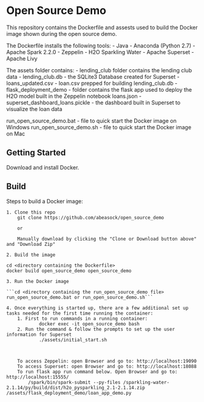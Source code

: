 # Open Source Demo

This repository contains the Dockerfile and assests used to build the Docker image shown during the open source demo.

The Dockerfile installs the following tools:
	- Java
	- Anaconda (Python 2.7)
	- Apache Spark 2.2.0
	- Zeppelin
	- H2O Sparkling Water
	- Apache Superset
	- Apache Livy

The assets folder contains:
	- lending_club folder contains the lending club data
	- lending_club.db - the SQLite3 Database created for Superset
	- loans_updated.csv - loan.csv prepped for building lending_club.db
	- flask_deployment_demo - folder contains the flask app used to deploy the H2O model built in the Zeppelin notebook loans.json
	- superset_dashboard_loans.pickle - the dashboard built in Superset to visualize the loan data

run_open_source_demo.bat - file to quick start the Docker image on Windows
run_open_source_demo.sh - file to quick start the Docker image on Mac


## Getting Started
Download and install Docker. 

## Build
Steps to build a Docker image:

	1. Clone this repo
		git clone https://github.com/abeasock/open_source_demo

		or 

		Manually download by clicking the "Clone or Download button above" and "Download Zip"

	2. Build the image
  ```
  cd <directory containing the Dockerfile>
  docker build open_source_demo open_source_demo
  ```


	3. Run the Docker image
  
    ```cd <directory containing the run_open_source_demo file>
    run_open_source_demo.bat or run_open_source_demo.sh```

	4. Once everything is started up, there are a few additional set up tasks needed for the first time running the container:
		1. First to run commands in a running container:
				docker exec -it open_source_demo bash 
		2. Run the command & follow the prompts to set up the user information for Superset
				./assets/initial_start.sh



		To access Zeppelin: open Browser and go to: http://localhost:19090
		To access Superset: open Browser and go to: http://localhost:18088
		To run flask app run command below. Open Browser and go to: http://localhost:15555/ 
			/spark/bin/spark-submit --py-files /sparkling-water-2.1.14/py/build/dist/h2o_pysparkling_2.1-2.1.14.zip /assets/flask_deployment_demo/loan_app_demo.py



